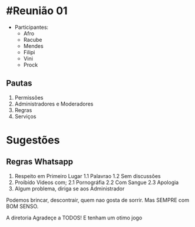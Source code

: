 #Reunião 01
==========


* Participantes:
    * Afro
    * Racube
    * Mendes
    * Filipi
    * Vini
    * Prock


Pautas
-------



1. Permissões 
2. Administradores e Moderadores
3. Regras
4. Serviços 

Sugestões
==========



Regras Whatsapp
---------------

1. Respeito em Primeiro Lugar
   1.1 Palavrao
   1.2 Sem discussões
2. Proibído Videos com;
   2.1 Pornográfia
   2.2 Com Sangue
   2.3 Apologia
3. Algum problema, diriga se aos Administrador

Podemos brincar, descontrair, quem nao gosta de sorrir.
Mas SEMPRE com BOM SENSO.

A diretoria Agradeçe a TODOS! E tenham um otimo jogo

